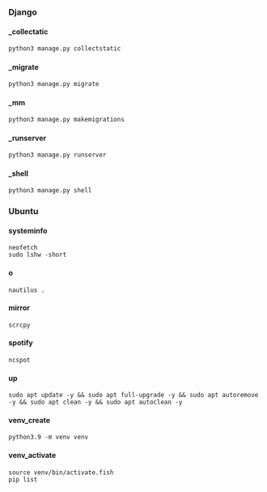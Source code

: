 ### Django

#### _collectatic
```python
python3 manage.py collectstatic
```
#### _migrate
```python
python3 manage.py migrate
```
#### _mm
```python
python3 manage.py makemigrations
```
#### _runserver
```python
python3 manage.py runserver
```
#### _shell
```python
python3 manage.py shell
```


### Ubuntu

#### systeminfo
```shell
neofetch
sudo lshw -short
```
#### o
```shell
nautilus .
```
#### mirror
```shell
scrcpy
```
#### spotify
```shell
ncspot
```
#### up
```shell
sudo apt update -y && sudo apt full-upgrade -y && sudo apt autoremove -y && sudo apt clean -y && sudo apt autoclean -y
```
#### venv_create
```shell
python3.9 -m venv venv
```
#### venv_activate
```shell
source venv/bin/activate.fish
pip list
```

